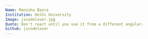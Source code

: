 ```yaml
---
Name: Manisha Basra
Institution: Delhi University
Image: jscodelover.jpg
Quote: Don't react until you vue it from a different angular.
Github: jscodelover
---
```

